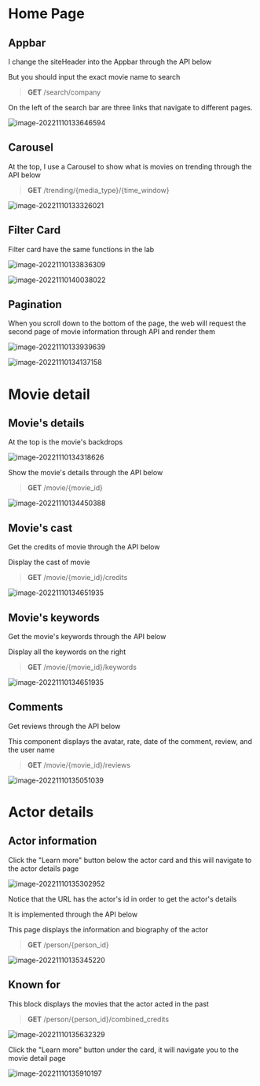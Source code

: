 # Home Page

## Appbar

I change the siteHeader into the Appbar through the API below

But you should input the exact movie name to search

> **GET** /search/company

On the left of the search bar are three links that navigate to different pages.

![image-20221110133646594](README.assets/image-20221110133646594.png)



## Carousel

At the top, I use a Carousel to show what is movies on trending through the API below

> **GET** /trending/{media_type}/{time_window}

![image-20221110133326021](README.assets/image-20221110133326021.png)



## Filter Card

Filter card have the same functions in the lab

![image-20221110133836309](README.assets/image-20221110133836309.png)



![image-20221110140038022](README.assets/image-20221110140038022.png)



## Pagination

When you scroll down to the bottom of the page, the web will request the second page of movie information through API and render them

![image-20221110133939639](README.assets/image-20221110133939639.png)



![image-20221110134137158](README.assets/image-20221110134137158.png)





# Movie detail

## Movie's details

At the top is the movie's backdrops 

![image-20221110134318626](README.assets/image-20221110134318626.png)



Show the movie's details through the API below

> **GET** /movie/{movie_id}

![image-20221110134450388](README.assets/image-20221110134450388.png)





## Movie's cast

Get the credits of movie through the API below

Display the cast of movie

> **GET** /movie/{movie_id}/credits

![image-20221110134651935](README.assets/image-20221110134651935.png)





## Movie's keywords

Get the movie's keywords through the API below

Display all the keywords on the right

> **GET** /movie/{movie_id}/keywords

![image-20221110134651935](README.assets/image-20221110134651935.png)



## Comments

Get reviews through the API below

This component displays the avatar, rate, date of the comment, review, and the user name

> **GET** /movie/{movie_id}/reviews

![image-20221110135051039](README.assets/image-20221110135051039.png)



# Actor details



## Actor information

Click the "Learn more" button below the actor card and this will navigate to the actor details page

![image-20221110135302952](README.assets/image-20221110135302952.png)



Notice that the URL has the actor's id in order to get the actor's details

It is implemented through the API below

This page displays the information and biography of the actor

> **GET** /person/{person_id}

![image-20221110135345220](README.assets/image-20221110135345220.png)



## Known for

This block displays the movies that the actor acted in the past

> **GET** /person/{person_id}/combined_credits

![image-20221110135632329](README.assets/image-20221110135632329.png)



Click the "Learn more" button under the card, it will navigate you to the movie detail page

![image-20221110135910197](README.assets/image-20221110135910197.png)
